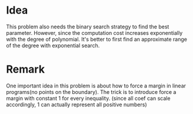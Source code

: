 # Idea

This problem also needs the binary search strategy to find the best parameter. However, since the computation cost increases exponentially with the degree of polynomial. It's better to first find an approximate range of the degree with exponential search. 

# Remark

One important idea in this problem is about how to force a margin in linear programs(no points on the boundary). The trick is to introduce force a margin with constant 1 for every inequality. (since all coef can scale accordingly, 1 can actually represent all positive numbers)
